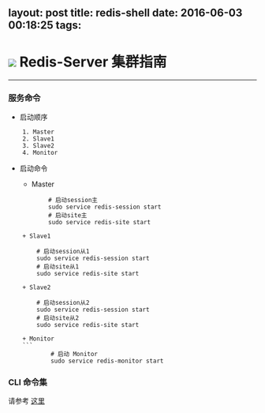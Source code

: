 layout: post
title: redis-shell
date: 2016-06-03 00:18:25
tags:
---

![](http://redis.io/images/redis-small.png) Redis-Server 集群指南
================================================================


---------------------------


### 服务命令

* 启动顺序
```
	1. Master
	2. Slave1
	3. Slave2
	4. Monitor
```
* 启动命令

	+ Master
	```
			# 启动session主
			sudo service redis-session start
			# 启动site主
			sudo service redis-site start
```
	+ Slave1
```
			# 启动session从1
			sudo service redis-session start
			# 启动site从1
			sudo service redis-site start
```
	+ Slave2
```
			# 启动session从2
			sudo service redis-session start
			# 启动site从2
			sudo service redis-site start
```
	+ Monitor
	```
			# 启动 Monitor
			sudo service redis-monitor start
```

### CLI 命令集

请参考 [这里](http://redis.readthedocs.org/en/latest/)

